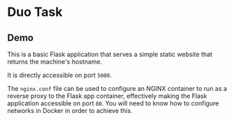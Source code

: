 # Duo Task

## Demo

This is a basic Flask application that serves a simple static website that returns the machine's hostname.

It is directly accessible on port `5000`.

The `nginx.conf` file can be used to configure an NGINX container to run as a reverse proxy to the Flask app container, effectively making the Flask application accessible on port `80`. You will need to know how to configure networks in Docker in order to achieve this.
